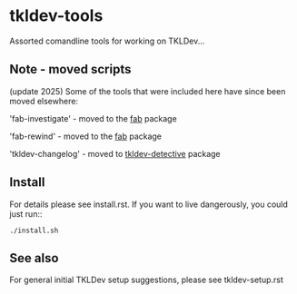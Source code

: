 tkldev-tools
============

Assorted comandline tools for working on TKLDev...

Note - moved scripts
--------------------
(update 2025)
Some of the tools that were included here have since been moved elsewhere:

'fab-investigate'       - moved to the [fab](https://github.com/turnkeylinux/fab) package

'fab-rewind'            - moved to the [fab](https://github.com/turnkeylinux/fab) package

'tkldev-changelog'      - moved to [tkldev-detective](https://github.com/turnkeylinux/tkldev-detective) package


Install
-------

For details please see install.rst. If you want to live dangerously, you could
just run::

    ./install.sh

See also
--------

For general initial TKLDev setup suggestions, please see tkldev-setup.rst

